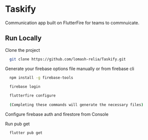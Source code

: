 # Taskify

Communication app built on FlutterFire for teams to commnuicate.

## Run Locally

Clone the project

```bash
  git clone https://github.com/lomash-relia/Taskify.git
```

Generate your firebase options file manually or from firebase cli

```bash
  npm install -g firebase-tools

  firebase login
  
  flutterfire configure
  
  (Completing these commands will generate the necessary files)
```

Configure firebase auth and firestore from Console

Run pub get

```bash
  flutter pub get
```